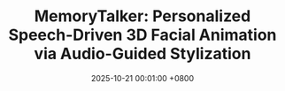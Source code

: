 ---
title:          "MemoryTalker: Personalized Speech-Driven 3D Facial Animation via Audio-Guided Stylization"
date:           2025-10-21 00:01:00 +0800
selected:       true
pub:            "International Conference on Computer Vision (ICCV)"
pub_last:       ' <span class="badge badge-pill badge-publication badge-success">Presentation</span>'
pub_date:       "2025"

# abstract: >-
#   This study explores the potential of multimodal large language models in scene text segmentation by leveraging semantic-enhanced features. It demonstrates the synergy between textual and visual modalities to improve segmentation tasks.
cover:          /assets/images/covers/iccv25.png
authors:
  - <u>Hyung Kyu Kim</u>*
  - Sangmin Lee*
  - Hak Gu Kim
links:
  # Paper: "https://ieeexplore.ieee.org/abstract/document/10769199"
  # Code: ""
---